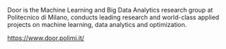 Door is the Machine Learning and Big Data Analytics research group at Politecnico di Milano, conducts leading research and world-class applied projects on machine learning, data analytics and optimization.

https://www.door.polimi.it/
